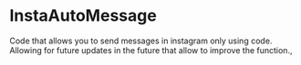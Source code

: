 # InstaAutoMessage
Code that allows you to send messages in instagram only using code. Allowing for future updates in the future that allow to improve the function.,
